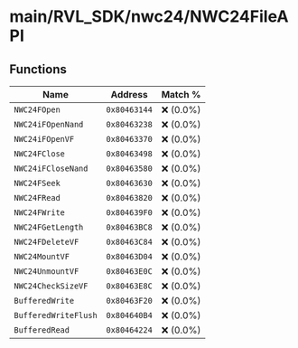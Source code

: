 # main/RVL_SDK/nwc24/NWC24FileAPI

## Functions

| Name | Address | Match % |
|------|---------|---------|
| `NWC24FOpen` | `0x80463144` | :x: (0.0%) |
| `NWC24iFOpenNand` | `0x80463238` | :x: (0.0%) |
| `NWC24iFOpenVF` | `0x80463370` | :x: (0.0%) |
| `NWC24FClose` | `0x80463498` | :x: (0.0%) |
| `NWC24iFCloseNand` | `0x80463580` | :x: (0.0%) |
| `NWC24FSeek` | `0x80463630` | :x: (0.0%) |
| `NWC24FRead` | `0x80463820` | :x: (0.0%) |
| `NWC24FWrite` | `0x804639F0` | :x: (0.0%) |
| `NWC24FGetLength` | `0x80463BC8` | :x: (0.0%) |
| `NWC24FDeleteVF` | `0x80463C84` | :x: (0.0%) |
| `NWC24MountVF` | `0x80463D04` | :x: (0.0%) |
| `NWC24UnmountVF` | `0x80463E0C` | :x: (0.0%) |
| `NWC24CheckSizeVF` | `0x80463E8C` | :x: (0.0%) |
| `BufferedWrite` | `0x80463F20` | :x: (0.0%) |
| `BufferedWriteFlush` | `0x804640B4` | :x: (0.0%) |
| `BufferedRead` | `0x80464224` | :x: (0.0%) |